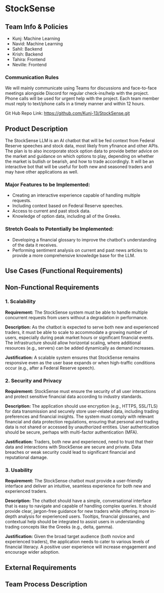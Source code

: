
# StockSense

## Team Info & Policies
- Kunj: Machine Learning
- Navid: Machine Learning
- Sahil: Backend
- Krish: Backend
- Tahira: Frontend   
- Neville: Frontend

### Communication Rules
We will mainly communicate using Teams for discussions and face-to-face meetings
alongside Discord for regular check-ins/help with the project. Phone calls will be used for
urgent help with the project. Each team member must reply to text/phone calls in a
timely manner and within 12 hours. 

Git Hub Repo Link: https://github.com/Kunj-13/StockSense.git

## Product Description
The StockSense LLM is an AI chatbot that will be fed context from Federal Reserve speeches and stock data, most likely from yfinance and other APIs. The plan is to also incorporate stock option data to provide better advice on the market and guidance on which options to play, depending on whether the market is bullish or bearish, and how to trade accordingly. It will be an interactive bot that will be useful for both new and seasoned traders and may have other applications as well.

### Major Features to be Implemented:
- Creating an interactive experience capable of handling multiple requests.
- Including context based on Federal Reserve speeches.
- Access to current and past stock data.
- Knowledge of option data, including all of the Greeks.

### Stretch Goals to Potentially be Implemented:
- Developing a financial glossary to improve the chatbot's understanding of the data it receives.
- Performing sentiment analysis on current and past news articles to provide a more comprehensive knowledge base for the LLM.




## Use Cases (Functional Requirements)





## Non-Functional Requirements

### 1. Scalability

**Requirement:** The StockSense system must be able to handle multiple concurrent requests from users without a degradation in performance.

**Description:** As the chatbot is expected to serve both new and experienced traders, it must be able to scale to accommodate a growing number of users, especially during peak market hours or significant financial events. The infrastructure should allow horizontal scaling, where additional resources (e.g., servers) can be added dynamically as demand increases.

**Justification:** A scalable system ensures that StockSense remains responsive even as the user base expands or when high-traffic conditions occur (e.g., after a Federal Reserve speech).

### 2. Security and Privacy

**Requirement:** StockSense must ensure the security of all user interactions and protect sensitive financial data according to industry standards.

**Description:** The application should use encryption (e.g., HTTPS, SSL/TLS) for data transmission and securely store user-related data, including trading preferences and financial insights. The system must comply with relevant financial and data protection regulations, ensuring that personal and trading data is not shared or accessed by unauthorized entities. User authentication should be secure, perhaps with multi-factor authentication (MFA).

**Justification:** Traders, both new and experienced, need to trust that their data and interactions with StockSense are secure and private. Data breaches or weak security could lead to significant financial and reputational damage.

### 3. Usability

**Requirement:** The StockSense chatbot must provide a user-friendly interface and deliver an intuitive, seamless experience for both new and experienced traders.

**Description:** The chatbot should have a simple, conversational interface that is easy to navigate and capable of handling complex queries. It should provide clear, jargon-free guidance for new traders while offering more in-depth analysis for experienced users. Tooltips, financial glossaries, and contextual help should be integrated to assist users in understanding trading concepts like the Greeks (e.g., delta, gamma).

**Justification:** Given the broad target audience (both novice and experienced traders), the application needs to cater to various levels of financial literacy. A positive user experience will increase engagement and encourage wider adoption.




## External Requirements




## Team Process Description




